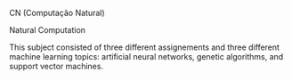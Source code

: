 CN (Computação Natural)

Natural Computation

This subject consisted of three different assignements and three different machine learning topics:
artificial neural networks, genetic algorithms, and support vector machines.
